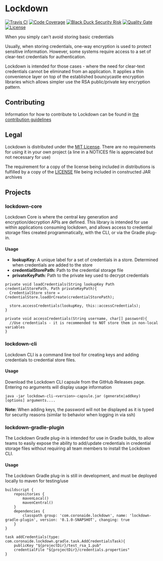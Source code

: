 # Lockdown

[![Travis CI](https://img.shields.io/travis/Corona-IDE/lockdown.svg?branch=master)](https://travis-ci.org/Corona-IDE/lockdown) [![Code Coverage](https://img.shields.io/codecov/c/github/Corona-IDE/lockdown.svg)](https://codecov.io/github/Corona-IDE/lockdown) [![Black Duck Security Risk](https://copilot.blackducksoftware.com/github/groups/Corona-IDE/locations/lockdown/public/results/branches/master/badge-risk.svg)](https://copilot.blackducksoftware.com/github/groups/Corona-IDE/locations/lockdown/public/results/branches/master) [![Quality Gate](https://sonarqube.com/api/badges/gate?key=com.coronaide:lockdown)](https://sonarqube.com/dashboard/index/com.coronaide:lockdown) [![License](https://img.shields.io/badge/License-MIT-blue.svg)](https://opensource.org/licenses/MIT)


When you simply can't avoid storing basic credentials

Usually, when storing credentials, one-way encryption is used to protect sensitive information. However, some systems require access to a set of clear-text credentials for authentication.

Lockdown is intended for those cases - where the need for clear-text credentials cannot be eliminated from an application. It applies a thin convenience layer on top of the established bouncycastle encryption libraries which allows simpler use the RSA public/private key encryption pattern.

## Contributing

Information for how to contribute to Lockdown can be found in [the contribution guidelines](CONTRIBUTING.md)

## Legal

Lockdown is distributed under the [MIT License](https://opensource.org/licenses/MIT). There are no requirements for using it in your own project (a line in a NOTICES file is appreciated but not necessary for use)

The requirement for a copy of the license being included in distributions is fulfilled by a copy of the [LICENSE](./LICENSE) file being included in constructed JAR archives

## Projects

### lockdown-core

Lockdown Core is where the central key generation and encryption/decryption APIs are defined. This library is intended for use within applications consuming lockdown, and allows access to credential storage files created programmatically, with the CLI, or via the Gradle plug-in.

#### Usage

- **lookupKey:** A unique label for a set of credentials in a store. Determined when credentials are added to the store
- **credentialStorePath:** Path to the credential storage file
- **privateKeyPath:** Path to the private key used to decrypt credentials

```
private void loadCredentials(String lookupKey Path credentialStorePath, Path privateKeyPath){
  CredentialStore store = CredentialStore.loadOrCreate(credentialStorePath);

  store.accessCredentials(lookupKey, this::accessCredentials);
}

private void accessCredentials(String username, char[] password){
  //Use credentials - it is recommended to NOT store them in non-local variables
}
```

### lockdown-cli

Lockdown CLI is a command line tool for creating keys and adding credentials to credential store files.

#### Usage

Download the Lockdown CLI capsule from the GitHub Releases page. Entering no arguments will display usage information

```
java -jar lockdown-cli-<version>-capsule.jar (generate|addkey) [options] arguments....
```

**Note:** When adding keys, the password will not be displayed as it is typed for security reasons (similar to behavior when logging in via ssh)

### lockdown-gradle-plugin

The Lockdown Gradle plug-in is intended for use in Gradle builds, to allow teams to easily expose the ability to add/update credentials in credential storage files without requiring all team members to install the Lockdown CLI.

#### Usage

The Lockdown Gradle plug-in is still in development, and must be deployed locally to maven for testing/use


```
buildscript {
    repositories {
        mavenLocal()
        mavenCentral()
    }
    dependencies {
        classpath group: 'com.coronaide.lockdown', name: 'lockdown-gradle-plugin', version: '0.1.0-SNAPSHOT', changing: true
    }
}

task addCredentials(type: com.coronaide.lockdown.gradle.task.AddCredentialsTask){
    publicKey "${projectDir}/test_rsa_1.pub"
    credentialFile "${projectDir}/credentials.properties"
}
```

